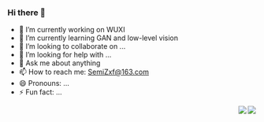 ### Hi there 👋


- 🔭 I’m currently working on WUXI
- 🌱 I’m currently learning GAN and low-level vision 
- 👯 I’m looking to collaborate on ...
- 🤔 I’m looking for help with ...
- 💬 Ask me about anything
- 📫 How to reach me: SemiZxf@163.com
- 😄 Pronouns: ...
- ⚡ Fun fact: ...


<img align="right" src="https://github-readme-stats.vercel.app/api?username=zhangbaijin&show_icons=true">

<img align="right" src="https://github-readme-stats.vercel.app/api/top-langs/?username=zhangbaijin">

